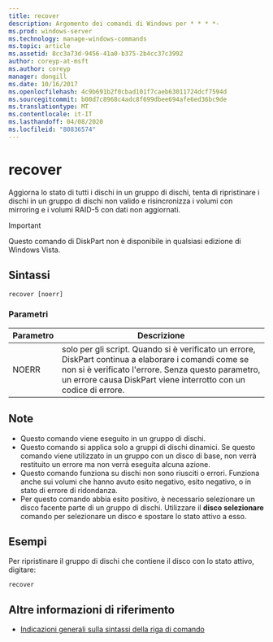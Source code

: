 ```yaml
---
title: recover
description: Argomento dei comandi di Windows per * * * *-
ms.prod: windows-server
ms.technology: manage-windows-commands
ms.topic: article
ms.assetid: 8cc3a73d-9456-41a0-b375-2b4cc37c3992
author: coreyp-at-msft
ms.author: coreyp
manager: dongill
ms.date: 10/16/2017
ms.openlocfilehash: 4c9b691b2f0cbad101f7caeb63011724dcf7594d
ms.sourcegitcommit: b00d7c8968c4adc8f699dbee694afe6ed36bc9de
ms.translationtype: MT
ms.contentlocale: it-IT
ms.lasthandoff: 04/08/2020
ms.locfileid: "80836574"
---
```

# <a name="recover"></a>recover



Aggiorna lo stato di tutti i dischi in un gruppo di dischi, tenta di ripristinare i dischi in un gruppo di dischi non valido e risincronizza i volumi con mirroring e i volumi RAID-5 con dati non aggiornati.

> [!IMPORTANT]
> Questo comando di DiskPart non è disponibile in qualsiasi edizione di Windows Vista.

## <a name="syntax"></a>Sintassi

```
recover [noerr]
```

### <a name="parameters"></a>Parametri

|Parametro|Descrizione|
|---------|-----------|
|NOERR|solo per gli script. Quando si è verificato un errore, DiskPart continua a elaborare i comandi come se non si è verificato l'errore. Senza questo parametro, un errore causa DiskPart viene interrotto con un codice di errore.|

## <a name="remarks"></a>Note

-   Questo comando viene eseguito in un gruppo di dischi.
-   Questo comando si applica solo a gruppi di dischi dinamici. Se questo comando viene utilizzato in un gruppo con un disco di base, non verrà restituito un errore ma non verrà eseguita alcuna azione.
-   Questo comando funziona su dischi non sono riusciti o errori. Funziona anche sui volumi che hanno avuto esito negativo, esito negativo, o in stato di errore di ridondanza.
-   Per questo comando abbia esito positivo, è necessario selezionare un disco facente parte di un gruppo di dischi. Utilizzare il **disco selezionare** comando per selezionare un disco e spostare lo stato attivo a esso.

## <a name="examples"></a><a name=BKMK_examples></a>Esempi

Per ripristinare il gruppo di dischi che contiene il disco con lo stato attivo, digitare:
```
recover
```

## <a name="additional-references"></a>Altre informazioni di riferimento

- [Indicazioni generali sulla sintassi della riga di comando](command-line-syntax-key.md)

